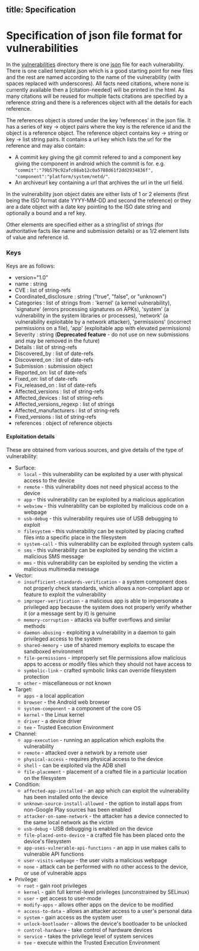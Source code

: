 
title: Specification
---

Specification of json file format for vulnerabilities
=====================================================

In the [vulnerabilities](vulnerabilities/) directory there is one [json](http://json.org/) file for each vulnerability.
There is one called template.json which is a good starting point for new files and the rest are named according to the name of the vulnerability (with spaces replaced with underscores).
All facts need citations, where none is currently available then a \[citation-needed\] will be printed in the html.
As many citations will be reused for multiple facts citations are specified by a reference string and there is a references object with all the details for each reference.

The references object is stored under the key 'references' in the json file.
It has a series of key -> object pairs where the key is the reference id and the object is a reference object.
The reference object contains key -> string or key -> list string pairs.
It contains a url key which lists the url for the reference and may also contain:

* A commit key giving the git commit refered to and a component key giving the component in android which the commit is for. e.g. `"commit":"79b579c92afc08ab12c0a5788d61f2dd2934836f", "component":"platform/system/netd/"`.
* An archiveurl key containing a url that archives the url in the url field.

In the vulnerability json object dates are either lists of 1 or 2 elements (first being the ISO format date YYYY-MM-DD and second the reference) or they are a date object with a date key pointing to the ISO date string and optionally a bound and a ref key.

Other elements are specified either as a string/list of strings (for authoritative facts like name and submission details) or as 1/2 element lists of value and reference id.

### Keys

Keys are as follows:

* version="1.0"
* name : string
* CVE : list of string-refs
* Coordinated_disclosure : string ("true", "false", or "unknown")
* Categories : list of strings from : 'kernel' (a kernel vulnerability), 'signature' (errors processing signatures on APKs), 'system' (a vulnerability in the system libraries or processes), 'network' (a vulnerability exploitable by a network attacker), 'permissions' (incorrect permissions on a file), 'app' (exploitable app with elevated permissions)
* Severity : string (__Deprecated feature__ - do not use on new submissions and may be removed in the future)
* Details : list of string-refs
* Discovered_by : list of date-refs
* Discovered_on : list of date-refs
* Submission : submission object
* Reported_on: list of date-refs
* Fixed_on: list of date-refs
* Fix_released_on : list of date-refs
* Affected_versions : list of string-refs
* Affected_devices : list of string-refs
* Affected_versions_regexp : list of strings
* Affected_manufacturers : list of string-refs
* Fixed_versions : list of string-refs
* references : object of reference objects

#### Exploitation details

These are obtained from various sources, and give details of the type of vulnerability:

* Surface:
  * `local` - this vulnerability can be exploited by a user with physical access to the device
  * `remote` - this vulnerability does not need physical access to the device
  * `app` - this vulnerability can be exploited by a malicious application
  * `webview` - this vulnerability can be exploited by malicious code on a webpage
  * `usb-debug` - this vulnerability requires use of USB debugging to exploit
  * `filesystem` - this vulnerability can be exploited by placing crafted files into a specific place in the filesystem
  * `system-call` - this vulnerability can be exploited through system calls
  * `sms` - this vulnerability can be exploited by sending the victim a malicious SMS message
  * `mms` - this vulnerability can be exploited by sending the victim a malicious multimedia message
* Vector:
  * `insufficient-standards-verification` - a system component does not properly check standards, which allows a non-compliant app or feature to exploit the vulnerability
  * `improper-verification` - a malicious app is able to impersonate a privileged app because the system does not properly verify whether it (or a message sent by it) is genuine
  * `memory-corruption` - attacks via buffer overflows and similar methods
  * `daemon-abusing` - exploiting a vulnerability in a daemon to gain privileged access to the system
  * `shared-memory` - use of shared memory exploits to escape the sandboxed environment
  * `file-permissions` - improperly set file permissions allow malicious apps to access or modify files which they should not have access to
  * `symbolic-link` - crafted symbolic links can override filesystem protection
  * `other` - miscellaneous or not known
* Target:
  * `apps` - a local application
  * `browser` - the Android web browser
  * `system-component` - a component of the core OS
  * `kernel` - the Linux kernel
  * `driver` - a device driver
  * `tee` - Trusted Execution Environment
* Channel:
  * `app-execution` - running an application which exploits the vulnerability
  * `remote` - attacked over a network by a remote user
  * `physical-access` - requires physical access to the device
  * `shell` - can be exploited via the ADB shell
  * `file-placement` - placement of a crafted file in a particular location on the filesystem
* Condition:
  * `affected-app-installed` - an app which can exploit the vulnerability has been installed onto the device
  * `unknown-source-install-allowed` - the option to install apps from non-Google Play sources has been enabled
  * `attacker-on-same-network` - the attacker has a device connected to the same local network as the victim
  * `usb-debug` - USB debugging is enabled on the device
  * `file-placed-onto-device` - a crafted file has been placed onto the device's filesystem
  * `app-uses-vulnerable-api-functions` - an app in use makes calls to vulnerable API functions
  * `user-visits-webpage` - the user visits a malicious webpage
  * `none` - attack can be performed with no other access to the device, or use of vulnerable apps
* Privilege:
  * `root` - gain root privileges
  * `kernel` - gain full kernel-level privileges (unconstrained by SELinux)
  * `user` - get access to user-mode
  * `modify-apps` - allows other apps on the device to be modified
  * `access-to-data` - allows an attacker access to a user's personal data
  * `system` - gain access as the system user
  * `unlock-bootloader` - allows the device's bootloader to be unlocked
  * `control-hardware` - take control of hardware devices
  * `service` - takes the privilege level of system services
  * `tee` - execute within the Trusted Execution Environment
